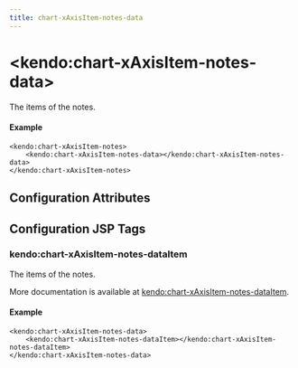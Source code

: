 ```yaml
---
title: chart-xAxisItem-notes-data
---
```


# \<kendo:chart-xAxisItem-notes-data\>

The items of the notes.

#### Example
    <kendo:chart-xAxisItem-notes>
        <kendo:chart-xAxisItem-notes-data></kendo:chart-xAxisItem-notes-data>
    </kendo:chart-xAxisItem-notes>

## Configuration Attributes


##  Configuration JSP Tags

### kendo:chart-xAxisItem-notes-dataItem

The items of the notes.

More documentation is available at [kendo:chart-xAxisItem-notes-dataItem](/kendo-ui/api/wrappers/jsp/chart/xaxisitem-notes-dataitem).

#### Example

    <kendo:chart-xAxisItem-notes-data>
        <kendo:chart-xAxisItem-notes-dataItem></kendo:chart-xAxisItem-notes-dataItem>
    </kendo:chart-xAxisItem-notes-data>

